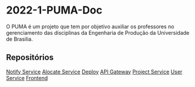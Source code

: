 # 2022-1-PUMA-Doc

O PUMA é um projeto que tem por objetivo auxiliar os professores no gerenciamento das disciplinas da
Engenharia de Produção da Universidade de Brasilia.

## Repositórios 
[Notify Service](https://github.com/fga-eps-mds/2022-1-PUMA-NotifyService)
[Alocate Service](https://github.com/fga-eps-mds/2022-1-PUMA-AlocateService)
[Deploy](https://github.com/fga-eps-mds/2022-1-PUMA-Deploy)
[API Gateway](https://github.com/fga-eps-mds/2022-1-PUMA-ApiGateway)
[Project Service](https://github.com/fga-eps-mds/2022-1-PUMA-ProjectService)
[User Service](https://github.com/fga-eps-mds/2022-1-PUMA-UserService)
[Frontend](https://github.com/fga-eps-mds/2022-1-PUMA-Frontend)
